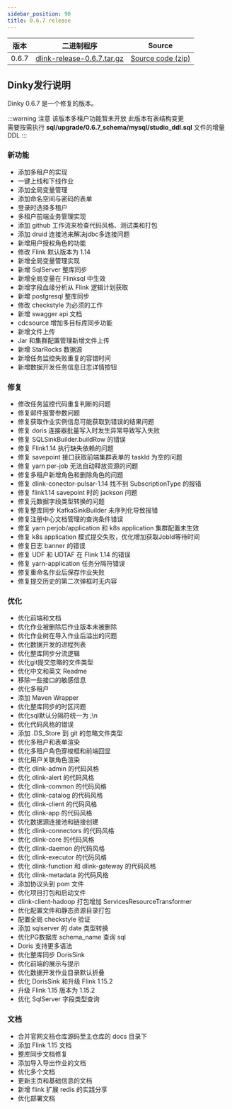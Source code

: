 ```yaml
---
sidebar_position: 90
title: 0.6.7 release
---
```


| 版本    | 二进制程序                                                                                                                 | Source                                                                                |
|-------|-----------------------------------------------------------------------------------------------------------------------|---------------------------------------------------------------------------------------|
| 0.6.7 | [dlink-release-0.6.7.tar.gz](https://github.com/DataLinkDC/dlink/releases/download/v0.6.7/dlink-release-0.6.7.tar.gz) | [Source code (zip)](https://github.com/DataLinkDC/dlink/archive/refs/tags/v0.6.7.zip) |

## Dinky发行说明

Dinky 0.6.7 是一个修复的版本。

:::warning 注意
该版本多租户功能暂未开放
此版本有表结构变更 <br/>
需要按需执行 **sql/upgrade/0.6.7_schema/mysql/studio_ddl.sql** 文件的增量 DDL
:::

### 新功能

- 添加多租户的实现
- 一键上线和下线作业
- 添加全局变量管理
- 添加命名空间与密码的表单
- 登录时选择多租户
- 多租户前端业务管理实现
- 添加 github 工作流来检查代码风格、测试类和打包
- 添加 druid 连接池来解决jdbc多连接问题
- 新增用户授权角色的功能
- 修改 Flink 默认版本为 1.14
- 新增全局变量管理实现
- 新增 SqlServer 整库同步
- 新增全局变量在 Flinksql 中生效
- 新增字段血缘分析从 Flink 逻辑计划获取
- 新增 postgresql 整库同步
- 修改 checkstyle 为必须的工作
- 新增 swagger api 文档
- cdcsource 增加多目标库同步功能
- 新增文件上传
- Jar 和集群配置管理新增文件上传
- 新增 StarRocks 数据源
- 新增任务监控失败重复的容错时间
- 新增数据开发任务信息日志详情按钮

### 修复

- 修改任务监控代码重复判断的问题
- 修复邮件报警参数问题
- 修复获取作业实例信息可能获取到错误的结果问题
- 修复 doris 连接器批量写入时发生异常导致写入失败
- 修复 SQLSinkBuilder.buildRow 的错误
- 修复 Flink1.14 执行缺失依赖的问题
- 修复 savepoint 接口获取前端集群表单的 taskId 为空的问题
- 修复 yarn per-job 无法自动释放资源的问题
- 修复多租户新增角色和删除角色的问题
- 修复 dlink-conector-pulsar-1.14 找不到 SubscriptionType 的报错
- 修复 flink1.14 savepoint 时的 jackson 问题
- 修复元数据字段类型转换的问题
- 修复整库同步 KafkaSinkBuilder 未序列化导致报错
- 修复注册中心文档管理的查询条件错误
- 修复 yarn perjob/application 和 k8s application 集群配置未生效
- 修复 k8s application 模式提交失败，优化增加获取JobId等待时间
- 修复日志 banner 的错误
- 修复 UDF 和 UDTAF 在 Flink 1.14 的错误
- 修复 yarn-application 任务分隔符错误
- 修复重命名作业后保存作业失败
- 修复提交历史的第二次弹框时无内容

### 优化

- 优化前端和文档
- 优化作业被删除后作业版本未被删除
- 优化作业树在导入作业后溢出的问题
- 优化数据开发的进程列表
- 优化整库同步分流逻辑
- 优化git提交忽略的文件类型
- 优化中文和英文 Readme
- 移除一些接口的敏感信息
- 优化多租户
- 添加 Maven Wrapper
- 优化整库同步的时区问题
- 优化sql默认分隔符统一为 ;\n
- 优化代码风格的错误
- 添加 .DS_Store 到 git 的忽略文件类型
- 优化多租户和表单渲染
- 优化多租户角色穿梭框和前端回显
- 优化用户关联角色渲染
- 优化 dlink-admin 的代码风格
- 优化 dlink-alert 的代码风格
- 优化 dlink-common 的代码风格
- 优化 dlink-catalog 的代码风格
- 优化 dlink-client 的代码风格
- 优化 dlink-app 的代码风格
- 优化数据源连接池和链接创建
- 优化 dlink-connectors 的代码风格
- 优化 dlink-core 的代码风格
- 优化 dlink-daemon 的代码风格
- 优化 dlink-executor 的代码风格
- 优化 dlink-function 和 dlink-gateway 的代码风格
- 优化 dlink-metadata 的代码风格
- 添加协议头到 pom 文件
- 优化项目打包和启动文件
- dlink-client-hadoop 打包增加 ServicesResourceTransformer
- 优化配置文件和静态资源目录打包
- 配置全局 checkstyle 验证
- 添加 sqlserver 的 date 类型转换
- 优化PG数据库 schema_name 查询 sql
- Doris 支持更多语法
- 优化整库同步 DorisSink
- 优化前端的展示与提示
- 优化数据开发作业目录默认折叠
- 优化 DorisSink 和升级 Flink 1.15.2
- 升级 Flink 1.15 版本为 1.15.2
- 优化 SqlServer 字段类型查询

### 文档

- 合并官网文档仓库源码至主仓库的 docs 目录下
- 添加 Flink 1.15 文档
- 整库同步文档修复
- 添加导入导出作业的文档
- 优化多个文档
- 更新主页和基础信息的文档
- 新增 flink 扩展 redis 的实践分享
- 优化部署文档
